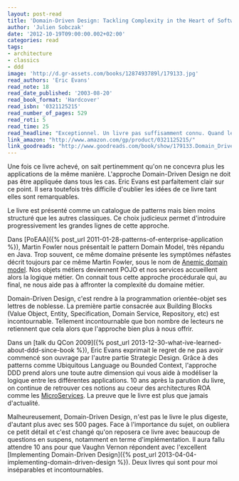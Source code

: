 ```yaml
---
layout: post-read
title: 'Domain-Driven Design: Tackling Complexity in the Heart of Software'
author: 'Julien Sobczak'
date: '2012-10-19T09:00:00.002+02:00'
categories: read
tags:
- architecture
- classics
- ddd
image: 'http://d.gr-assets.com/books/1287493789l/179133.jpg'
read_authors: 'Eric Evans'
read_note: 18
read_date_published: '2003-08-20'
read_book_format: 'Hardcover'
read_isbn: '0321125215'
read_number_of_pages: 529
read_roti: 5
read_time: 25
read_headline: "Exceptionnel. Un livre pas suffisamment connu. Quand les grands noms citent leurs livres les plus influents, DDD répond toujours présent. Laissez vous intriguer par ce livre. Accrochez vous. La récompense n'en sera que plus grande !"
link_amazon: "http://www.amazon.com/gp/product/0321125215/"
link_goodreads: "http://www.goodreads.com/book/show/179133.Domain_Driven_Design"
---
```



Une fois ce livre achevé, on sait pertinemment qu'on ne concevra plus les applications de la même manière. L'approche Domain-Driven Design ne doit pas être appliquée dans tous les cas. Eric Evans est parfaitement clair sur ce point. Il sera toutefois très difficile d'oublier les idées de ce livre tant elles sont remarquables.

Le livre est présenté comme un catalogue de patterns mais bien moins structuré que les autres classiques. Ce choix judicieux permet d'introduire progressivement les grandes lignes de cette approche.

Dans [PoEAA]({% post_url 2011-01-28-patterns-of-enterprise-application %}), Martin Fowler nous présentait le pattern Domain Model, très répandu en Java. Trop souvent, ce même domaine présente les symptômes néfastes décrit toujours par ce même Martin Fowler, sous le nom de [Anemic domain model](http://www.martinfowler.com/bliki/AnemicDomainModel.html). Nos objets métiers deviennent POJO et nos services accueillent alors la logique métier. On connait tous cette approche procédurale qui, au final, ne nous aide pas à affronter la complexité du domaine métier.

Domain-Driven Design, c'est rendre à la programmation orientée-objet ses lettres de noblesse. La première partie consacrée aux Building Blocks (Value Object, Entity, Specification, Domain Service, Repository, etc) est incontournable. Tellement incontournable que bon nombre de lecteurs ne retiennent que cela alors que l'approche bien plus à nous offrir.

Dans un [talk du QCon 2009]({% post_url 2013-12-30-what-ive-learned-about-ddd-since-book %}), Eric Evans exprimait le regret de ne pas avoir commencé son ouvrage par l'autre partie Strategic Design. Grâce à des patterns comme Ubiquitous Language ou Bounded Context, l'approche DDD prend alors une toute autre dimension qui vous aide à modéliser la logique entre les différentes applications. 10 ans après la parution du livre, on continue de retrouver ces notions au coeur des architectures ROA comme les [MicroServices](http://martinfowler.com/articles/microservices.html). La preuve que le livre est plus que jamais d'actualité.

Malheureusement, Domain-Driven Design, n'est pas le livre le plus digeste, d'autant plus avec ses 500 pages. Face à l'importance du sujet, on oubliera ce petit détail et c'est changé qu'on reposera ce livre avec beaucoup de questions en suspens, notamment en terme d'implémentation. Il aura fallu attendre 10 ans pour que Vaughn Vernon répondent avec l'excellent [Implementing Domain-Driven Design]({% post_url 2013-04-04-implementing-domain-driven-design %}). Deux livres qui sont pour moi inséparables et incontournables.

